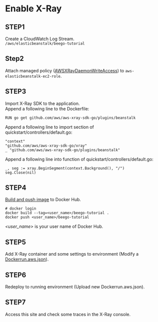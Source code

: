# Enable X-Ray

## STEP1
Create a CloudWatch Log Stream.  
`/aws/elasticbeanstalk/beego-tutorial`


## Step2
Attach managed policy ([AWSXRayDaemonWriteAccess](https://docs.aws.amazon.com/xray/latest/devguide/xray-permissions.html#xray-permissions-managedpolicies)) to `aws-elasticbeanstalk-ec2-role`.

## STEP3
Import X-Ray SDK to the application.  
Append a following line to the Dockerfile:

```
RUN go get github.com/aws/aws-xray-sdk-go/plugins/beanstalk
```

Append a following line to import section of quickstart/controllers/default.go:

```
"context"
"github.com/aws/aws-xray-sdk-go/xray"
_ "github.com/aws/aws-xray-sdk-go/plugins/beanstalk"
```

Append a following line into function of quickstart/controllers/default.go:

```
_, seg := xray.BeginSegment(context.Background(), "/")
seg.Close(nil)
```


## STEP4

[Build and push image](https://qiita.com/moru3/items/32931813db81d891effb) to Docker Hub.

```
# docker login
docker build --tag=<user_name>/beego-tutorial .
docker push <user_name>/beego-tutorial
```

*<user_name>* is your user name of Docker Hub.

## STEP5
Add X-Ray container and some settings to environment (Modify a [Dockerrun.aws.json](https://docs.aws.amazon.com/ja_jp/xray/latest/devguide/xray-daemon-ecs.html)).


## STEP6
Redeploy to running environment (Upload new Dockerrun.aws.json).


## STEP7
Access this site and check some traces in the X-Ray console.
